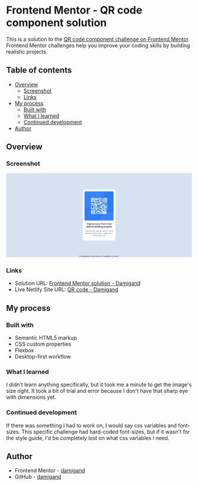 # Frontend Mentor - QR code component solution

This is a solution to the [QR code component challenge on Frontend Mentor](https://www.frontendmentor.io/challenges/qr-code-component-iux_sIO_H). Frontend Mentor challenges help you improve your coding skills by building realistic projects.

## Table of contents

-   [Overview](#overview)
    -   [Screenshot](#screenshot)
    -   [Links](#links)
-   [My process](#my-process)
    -   [Built with](#built-with)
    -   [What I learned](#what-i-learned)
    -   [Continued development](#continued-development)
-   [Author](#author)

## Overview

### Screenshot

![](./screenshot.jpg)

### Links

-   Solution URL: [Frontend Mentor solution - Damigand](https://www.frontendmentor.io/solutions/qr-code-component-solution-0X9H_kIi8a)
-   Live Netlify Site URL: [QR code - Damigand](https://qrcode-damigand.netlify.app/)

## My process

### Built with

-   Semantic HTML5 markup
-   CSS custom properties
-   Flexbox
-   Desktop-first workflow

### What I learned

I didn't learn anything specifically, but it took me a minute to get the image's size right. It took a bit of trial and error because I don't have that sharp eye with dimensions yet.

### Continued development

If there was something I had to work on, I would say css variables and font-sizes. This specific challenge had hard-coded font-sizes, but if it wasn't for the style guide, I'd be completely lost on what css variables I need.

## Author

-   Frontend Mentor - [damigand](https://www.frontendmentor.io/profile/damigand)
-   GitHub - [damigand](https://www.github.com/damigand)

